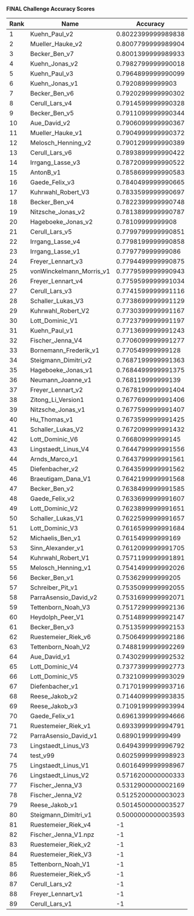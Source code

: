 **FINAL Challenge Accuracy Scores**



|Rank|Name|Accuracy|
|----|-----|---|
|1|Kuehn_Paul_v2|0.8022399999989838|
|2|Mueller_Hauke_v2|0.8007799999989904|
|3|Becker_Ben_v7|0.8001399999989933|
|4|Kuehn_Jonas_v2|0.7982799999990018|
|5|Kuehn_Paul_v3|0.7964899999990099|
|6|Kuehn_Jonas_v1|0.79208999999903|
|7|Becker_Ben_v6|0.7920299999990302|
|8|Cerull_Lars_v4|0.7914599999990328|
|9|Becker_Ben_v5|0.7911099999990344|
|10|Aue_David_v2|0.7906099999990367|
|11|Mueller_Hauke_v1|0.7904999999990372|
|12|Melosch_Henning_v2|0.7901299999990389|
|13|Cerull_Lars_v6|0.7893899999990422|
|14|Irrgang_Lasse_v3|0.7872099999990522|
|15|AntonB_v1|0.7858699999990583|
|16|Gaede_Felix_v3|0.7840499999990665|
|17|Kuhrwahl_Robert_V3|0.7833599999990697|
|18|Becker_Ben_v4|0.7822399999990748|
|19|Nitzsche_Jonas_v2|0.7813899999990787|
|20|Hageboeke_Jonas_v2|0.78109999999908|
|21|Cerull_Lars_v5|0.7799799999990851|
|22|Irrgang_Lasse_v4|0.7798199999990858|
|23|Irrgang_Lasse_v1|0.779779999999086|
|24|Freyer_Lennart_v3|0.7794499999990875|
|25|vonWinckelmann_Morris_v1|0.7779599999990943|
|26|Freyer_Lennart_v4|0.7759599999991034|
|27|Cerull_Lars_v3|0.7741599999991116|
|28|Schaller_Lukas_V3|0.7738699999991129|
|29|Kuhrwahl_Robert_V2|0.7730399999991167|
|30|Lott_Dominic_V1|0.7723799999991197|
|31|Kuehn_Paul_v1|0.7713699999991243|
|32|Fischer_Jenna_V4|0.7706099999991277|
|33|Bornemann_Frederik_v1|0.770549999999128|
|34|Steigmann_Dimitri_v2|0.7687199999991363|
|35|Hageboeke_Jonas_v1|0.7684499999991375|
|36|Neumann_Joanne_v1|0.768119999999139|
|37|Freyer_Lennart_v2|0.7678199999991404|
|38|Zitong_Li_Version1|0.7677699999991406|
|39|Nitzsche_Jonas_v1|0.7677599999991407|
|40|Hu_Thomas_v1|0.7673599999991425|
|41|Schaller_Lukas_V2|0.7672099999991432|
|42|Lott_Dominic_V6|0.766809999999145|
|43|Lingstaedt_Linus_V4|0.7644799999991556|
|44|Arnds_Marco_v1|0.7643799999991561|
|45|Diefenbacher_v2|0.7643599999991562|
|46|Braeutigam_Dana_V1|0.7642199999991568|
|47|Becker_Ben_v2|0.7638499999991585|
|48|Gaede_Felix_v2|0.7633699999991607|
|49|Lott_Dominic_V2|0.7623899999991651|
|50|Schaller_Lukas_V1|0.7622599999991657|
|51|Lott_Dominic_V3|0.7616599999991684|
|52|Michaelis_Ben_v1|0.761549999999169|
|53|Sinn_Alexander_v1|0.7612099999991705|
|54|Kuhrwahl_Robert_V1|0.7571199999991891|
|55|Melosch_Henning_v1|0.7541499999992026|
|56|Becker_Ben_v1|0.753629999999205|
|57|Schreiber_Pit_v1|0.7535099999992055|
|58|ParraAsensio_David_v2|0.7531699999992071|
|59|Tettenborn_Noah_V3|0.7517299999992136|
|60|Heydolph_Peer_V1|0.7514899999992147|
|61|Becker_Ben_v3|0.7513599999992153|
|62|Ruestemeier_Riek_v6|0.7506499999992186|
|63|Tettenborn_Noah_V2|0.7488199999992269|
|64|Aue_David_v1|0.7430299999992532|
|65|Lott_Dominic_V4|0.7377399999992773|
|66|Lott_Dominic_V5|0.7321099999993029|
|67|Diefenbacher_v1|0.7170199999993716|
|68|Reese_Jakob_v2|0.7144099999993835|
|69|Reese_Jakob_v3|0.7109199999993994|
|70|Gaede_Felix_v1|0.6961399999994666|
|71|Ruestemeier_Riek_v1|0.6933999999994791|
|72|ParraAsensio_David_v1|0.689019999999499|
|73|Lingstaedt_Linus_V3|0.6494399999996792|
|74|test_v99|0.6025999999998923|
|75|Lingstaedt_Linus_V1|0.6016499999998967|
|76|Lingstaedt_Linus_V2|0.5716200000000333|
|77|Fischer_Jenna_V3|0.5312900000002169|
|78|Fischer_Jenna_V2|0.5125200000003023|
|79|Reese_Jakob_v1|0.5014500000003527|
|80|Steigmann_Dimitri_v1|0.5000000000003593|
|81|Ruestemeier_Riek_v4|-1|
|82|Fischer_Jenna_V1.npz|-1|
|83|Ruestemeier_Riek_v2|-1|
|84|Ruestemeier_Riek_V3|-1|
|85|Tettenborn_Noah_V1|-1|
|86|Ruestemeier_Riek_v5|-1|
|87|Cerull_Lars_v2|-1|
|88|Freyer_Lennart_v1|-1|
|89|Cerull_Lars_v1|-1|
